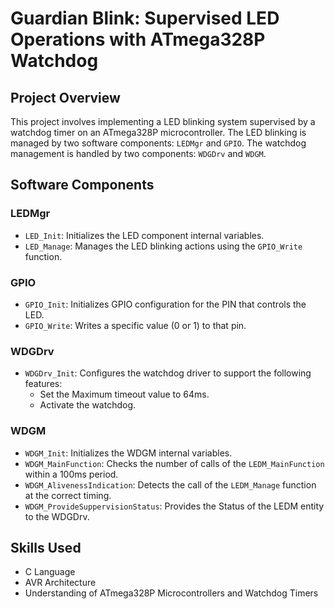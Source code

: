 # Guardian Blink: Supervised LED Operations with ATmega328P Watchdog

## Project Overview
This project involves implementing a LED blinking system supervised by a watchdog timer on an ATmega328P microcontroller. The LED blinking is managed by two software components: `LEDMgr` and `GPIO`. The watchdog management is handled by two components: `WDGDrv` and `WDGM`.

## Software Components
### LEDMgr
- `LED_Init`: Initializes the LED component internal variables.
- `LED_Manage`: Manages the LED blinking actions using the `GPIO_Write` function.

### GPIO
- `GPIO_Init`: Initializes GPIO configuration for the PIN that controls the LED.
- `GPIO_Write`: Writes a specific value (0 or 1) to that pin.

### WDGDrv
- `WDGDrv_Init`: Configures the watchdog driver to support the following features:
  - Set the Maximum timeout value to 64ms.
  - Activate the watchdog.

### WDGM
- `WDGM_Init`: Initializes the WDGM internal variables.
- `WDGM_MainFunction`: Checks the number of calls of the `LEDM_MainFunction` within a 100ms period.
- `WDGM_AlivenessIndication`: Detects the call of the `LEDM_Manage` function at the correct timing.
- `WDGM_ProvideSuppervisionStatus`: Provides the Status of the LEDM entity to the WDGDrv.

## Skills Used
- C Language
- AVR Architecture
- Understanding of ATmega328P Microcontrollers and Watchdog Timers
